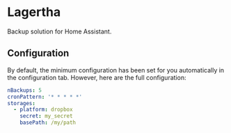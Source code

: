 # Lagertha

Backup solution for Home Assistant.

## Configuration

By default, the minimum configuration has been set for you automatically in the configuration tab. However, here are the full configuration:

```yaml
nBackups: 5
cronPattern: '* * * * *'
storages:
  - platform: dropbox
    secret: my_secret
    basePath: /my/path
```
